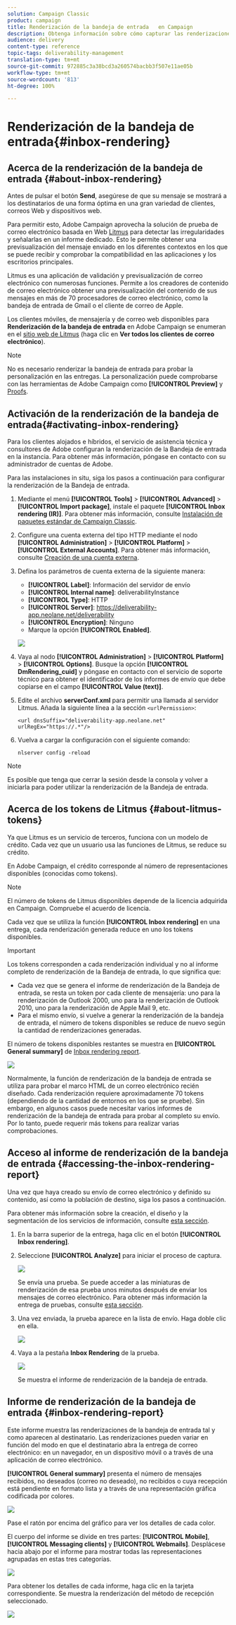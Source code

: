 ```yaml
---
solution: Campaign Classic
product: campaign
title: Renderización de la bandeja de entrada   en Campaign
description: Obtenga información sobre cómo capturar las renderizaciones de correo electrónico y ponerlas a disposición en un informe dedicado
audience: delivery
content-type: reference
topic-tags: deliverability-management
translation-type: tm+mt
source-git-commit: 972885c3a38bcd3a260574bacbb3f507e11ae05b
workflow-type: tm+mt
source-wordcount: '813'
ht-degree: 100%

---
```



# Renderización de la bandeja de entrada{#inbox-rendering}

## Acerca de la renderización de la bandeja de entrada {#about-inbox-rendering}

Antes de pulsar el botón **Send**, asegúrese de que su mensaje se mostrará a los destinatarios de una forma óptima en una gran variedad de clientes, correos Web y dispositivos web.

Para permitir esto, Adobe Campaign aprovecha la solución de prueba de correo electrónico basada en Web [Litmus](https://litmus.com/email-testing) para detectar las irregularidades y señalarlas en un informe dedicado. Esto le permite obtener una previsualización del mensaje enviado en los diferentes contextos en los que se puede recibir y comprobar la compatibilidad en las aplicaciones y los escritorios principales.

Litmus es una aplicación de validación y previsualización de correo electrónico con numerosas funciones. Permite a los creadores de contenido de correo electrónico obtener una previsualización del contenido de sus mensajes en más de 70 procesadores de correo electrónico, como la bandeja de entrada de Gmail o el cliente de correo de Apple.

Los clientes móviles, de mensajería y de correo web disponibles para **Renderización de la bandeja de entrada** en Adobe Campaign se enumeran en el [sitio web de Litmus](https://litmus.com/email-testing) (haga clic en **Ver todos los clientes de correo electrónico**).

>[!NOTE]
>
>No es necesario renderizar la bandeja de entrada para probar la personalización en las entregas. La personalización puede comprobarse con las herramientas de Adobe Campaign como **[!UICONTROL Preview]** y [Proofs](../../delivery/using/steps-validating-the-delivery.md#sending-a-proof).

## Activación de la renderización de la bandeja de entrada{#activating-inbox-rendering}

Para los clientes alojados e híbridos, el servicio de asistencia técnica y consultores de Adobe configuran la renderización de la Bandeja de entrada en la instancia. Para obtener más información, póngase en contacto con su administrador de cuentas de Adobe.

Para las instalaciones in situ, siga los pasos a continuación para configurar la renderización de la Bandeja de entrada.

1. Mediante el menú **[!UICONTROL Tools]** > **[!UICONTROL Advanced]** > **[!UICONTROL Import package]**, instale el paquete **[!UICONTROL Inbox rendering (IR)]**. Para obtener más información, consulte [Instalación de paquetes estándar de Campaign Classic](../../installation/using/installing-campaign-standard-packages.md).
1. Configure una cuenta externa del tipo HTTP mediante el nodo **[!UICONTROL Administration]** > **[!UICONTROL Platform]** > **[!UICONTROL External Accounts]**. Para obtener más información, consulte [Creación de una cuenta externa](../../installation/using/external-accounts.md#creating-an-external-account).
1. Defina los parámetros de cuenta externa de la siguiente manera:
   * **[!UICONTROL Label]**: Información del servidor de envío
   * **[!UICONTROL Internal name]**: deliverabilityInstance
   * **[!UICONTROL Type]**: HTTP
   * **[!UICONTROL Server]**: https://deliverability-app.neolane.net/deliverability
   * **[!UICONTROL Encryption]**: Ninguno
   * Marque la opción **[!UICONTROL Enabled]**.

   ![](assets/s_tn_inbox_rendering_external-account.png)

1. Vaya al nodo **[!UICONTROL Administration]** > **[!UICONTROL Platform]** > **[!UICONTROL Options]**. Busque la opción **[!UICONTROL DmRendering_cuid]** y póngase en contacto con el servicio de soporte técnico para obtener el identificador de los informes de envío que debe copiarse en el campo **[!UICONTROL Value (text)]**.
1. Edite el archivo **serverConf.xml** para permitir una llamada al servidor Litmus. Añada la siguiente línea a la sección `<urlPermission>`:

   ```
   <url dnsSuffix="deliverability-app.neolane.net" urlRegEx="https://.*"/>
   ```

1. Vuelva a cargar la configuración con el siguiente comando:

   ```
   nlserver config -reload
   ```

>[!NOTE]
>
>Es posible que tenga que cerrar la sesión desde la consola y volver a iniciarla para poder utilizar la renderización de la Bandeja de entrada.

## Acerca de los tokens de Litmus {#about-litmus-tokens}

Ya que Litmus es un servicio de terceros, funciona con un modelo de crédito. Cada vez que un usuario usa las funciones de Litmus, se reduce su crédito.

En Adobe Campaign, el crédito corresponde al número de representaciones disponibles (conocidas como tokens).

>[!NOTE]
>
>El número de tokens de Litmus disponibles depende de la licencia adquirida en Campaign. Compruebe el acuerdo de licencia.

Cada vez que se utiliza la función **[!UICONTROL Inbox rendering]** en una entrega, cada renderización generada reduce en uno los tokens disponibles.

>[!IMPORTANT]
>
>Los tokens corresponden a cada renderización individual y no al informe completo de renderización de la Bandeja de entrada, lo que significa que:
>
>* Cada vez que se genera el informe de renderización de la Bandeja de entrada, se resta un token por cada cliente de mensajería: uno para la renderización de Outlook 2000, uno para la renderización de Outlook 2010, uno para la renderización de Apple Mail 9, etc.
>* Para el mismo envío, si vuelve a generar la renderización de la bandeja de entrada, el número de tokens disponibles se reduce de nuevo según la cantidad de renderizaciones generadas.
>



El número de tokens disponibles restantes se muestra en **[!UICONTROL General summary]** de [Inbox rendering report](#inbox-rendering-report).

![](assets/s_tn_inbox_rendering_tokens.png)

Normalmente, la función de renderización de la bandeja de entrada se utiliza para probar el marco HTML de un correo electrónico recién diseñado. Cada renderización requiere aproximadamente 70 tokens (dependiendo de la cantidad de entornos en los que se pruebe). Sin embargo, en algunos casos puede necesitar varios informes de renderización de la bandeja de entrada para probar al completo su envío. Por lo tanto, puede requerir más tokens para realizar varias comprobaciones.

## Acceso al informe de renderización de la bandeja de entrada {#accessing-the-inbox-rendering-report}

Una vez que haya creado su envío de correo electrónico y definido su contenido, así como la población de destino, siga los pasos a continuación.

Para obtener más información sobre la creación, el diseño y la segmentación de los servicios de información, consulte [esta sección](../../delivery/using/about-email-channel.md).

1. En la barra superior de la entrega, haga clic en el botón **[!UICONTROL Inbox rendering]**.
1. Seleccione **[!UICONTROL Analyze]** para iniciar el proceso de captura.

   ![](assets/s_tn_inbox_rendering_button.png)

   Se envía una prueba. Se puede acceder a las miniaturas de renderización de esa prueba unos minutos después de enviar los mensajes de correo electrónico. Para obtener más información la entrega de pruebas, consulte [esta sección](../../delivery/using/steps-validating-the-delivery.md#sending-a-proof).

1. Una vez enviada, la prueba aparece en la lista de envío. Haga doble clic en ella.

   ![](assets/s_tn_inbox_rendering_delivery_list.png)

1. Vaya a la pestaña **Inbox Rendering** de la prueba.

   ![](assets/s_tn_inbox_rendering_tab.png)

   Se muestra el informe de renderización de la bandeja de entrada.

## Informe de renderización de la bandeja de entrada {#inbox-rendering-report}

Este informe muestra las renderizaciones de la bandeja de entrada tal y como aparecen al destinatario. Las renderizaciones pueden variar en función del modo en que el destinatario abra la entrega de correo electrónico: en un navegador, en un dispositivo móvil o a través de una aplicación de correo electrónico.

**[!UICONTROL General summary]** presenta el número de mensajes recibidos, no deseados (correo no deseado), no recibidos o cuya recepción está pendiente en formato lista y a través de una representación gráfica codificada por colores.

![](assets/s_tn_inbox_rendering_summary.png)

Pase el ratón por encima del gráfico para ver los detalles de cada color.

El cuerpo del informe se divide en tres partes: **[!UICONTROL Mobile]**, **[!UICONTROL Messaging clients]** y **[!UICONTROL Webmails]**. Desplácese hacia abajo por el informe para mostrar todas las representaciones agrupadas en estas tres categorías.

![](assets/s_tn_inbox_rendering_report.png)

Para obtener los detalles de cada informe, haga clic en la tarjeta correspondiente. Se muestra la renderización del método de recepción seleccionado.

![](assets/s_tn_inbox_rendering_example.png)
